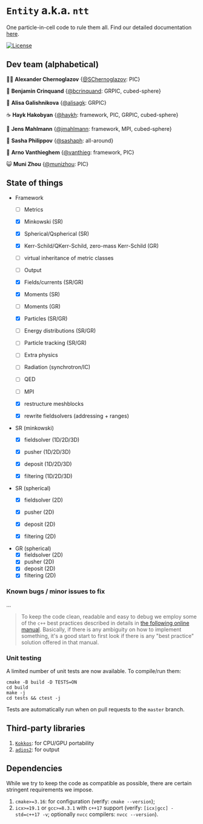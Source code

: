 # `Entity` a.k.a. `ntt`
One particle-in-cell code to rule them all. Find our detailed documentation [here](https://haykh.github.io/entity/).

[![License](https://img.shields.io/badge/License-BSD%203--Clause-blue.svg)](https://opensource.org/licenses/BSD-3-Clause)

## Dev team (alphabetical)

💁‍♂️ __Alexander Chernoglazov__ {[@SChernoglazov](https://github.com/SChernoglazov): PIC}

🍵 __Benjamin Crinquand__ {[@bcrinquand](https://github.com/bcrinquand): GRPIC, cubed-sphere}

🧋 __Alisa Galishnikova__ {[@alisagk](https://github.com/alisagk): GRPIC}

☕ __Hayk Hakobyan__ {[@haykh](https://github.com/haykh): framework, PIC, GRPIC, cubed-sphere}

🥔 __Jens Mahlmann__ {[@jmahlmann](https://github.com/jmahlmann): framework, MPI, cubed-sphere}

🐬 __Sasha Philippov__ {[@sashaph](https://github.com/sashaph): all-around}

🤷 __Arno Vanthieghem__ {[@vanthieg](https://github.com/vanthieg): framework, PIC}

😺 __Muni Zhou__ {[@munizhou](https://github.com/munizhou): PIC}

## State of things

* Framework 
  - [ ]  Metrics
    - [x]  Minkowski (SR)
    - [x]  Spherical/Qspherical (SR)
    - [x]  Kerr-Schild/QKerr-Schild, zero-mass Kerr-Schild (GR)
    - [ ]  virtual inheritance of metric classes
  - [ ]  Output
    - [x]  Fields/currents (SR/GR)
    - [x]  Moments (SR)
    - [ ]  Moments (GR)
    - [x]  Particles (SR/GR)
    - [ ]  Energy distributions (SR/GR)
    - [ ]  Particle tracking (SR/GR)
  - [ ]  Extra physics
    - [ ]  Radiation (synchrotron/IC)
    - [ ]  QED
  - [ ]  MPI
    - [x]  restructure meshblocks
    - [x]  rewrite fieldsolvers (addressing + ranges)


* SR (minkowski)
  - [x]  fieldsolver (1D/2D/3D)
  - [x]  pusher (1D/2D/3D)
  - [x]  deposit (1D/2D/3D)
  - [x]  filtering (1D/2D/3D)


* SR (spherical)
  - [x]  fieldsolver (2D)
  - [x]  pusher (2D)
  - [x]  deposit (2D)
  - [x]  filtering (2D)


* GR (spherical)
  - [x]  fieldsolver (2D)
  - [x]  pusher (2D)
  - [x]  deposit (2D)
  - [x]  filtering (2D)

### Known bugs / minor issues to fix

  ...

> To keep the code clean, readable and easy to debug we employ some of the `c++` best practices described in details in [the following online manual](https://www.learncpp.com/). Basically, if there is any ambiguity on how to implement something, it's a good start to first look if there is any "best practice" solution offered in that manual.

### Unit testing

A limited number of unit tests are now available. To compile/run them:
```shell
cmake -B build -D TESTS=ON
cd build
make -j
cd tests && ctest -j
```

Tests are automatically run when on pull requests to the `master` branch.

## Third-party libraries

1. [`Kokkos`](https://github.com/kokkos/kokkos/): for CPU/GPU portability
2. [`adios2`](https://github.com/ornladios/ADIOS2): for output

## Dependencies

While we try to keep the code as compatible as possible, there are certain stringent requirements we impose.

1. `cmake>=3.16`: for configuration (verify: `cmake --version`);
2. `icx>=19.1` or `gcc>=8.3.1` with `c++17` support (verify: `[icx|gcc] -std=c++17 -v`; optionally `nvcc` compilers: `nvcc --version`).
